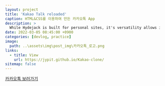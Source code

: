 ```yaml
---
layout: project
title: 'Kakao Talk reloaded'
caption: HTML&CSS를 이용하여 만든 카카오톡 App
description: >
  While Hydejack is built for personal sites, it's versatility allows it to be used a product page as well.
date: 2022-03-05 08:45:00 +0900
categories: [devlog, practice]
image: 
  path: ..\assets\img\post_img\카카오톡_로고.png
links:
  - title: View
    url: https://jypit.github.io/Kakao-clone/
sitemap: false
---
```


<a href="https://jypit.github.io/Kakao-clone/" target="_blank">카카오톡 보러가기